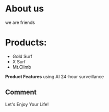 # About us
we are friends

# Products:
- Gold Surf
- X Surf
- Mt.Climb

__Product Features__
using AI
24-hour surveillance

## Comment
Let's Enjoy Your Life!
